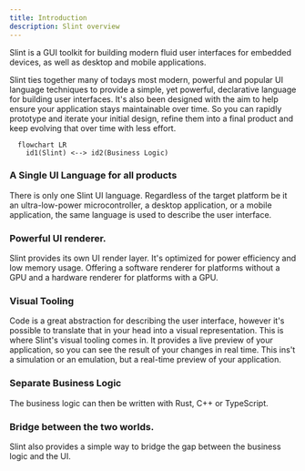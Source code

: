 ```yaml
---
title: Introduction
description: Slint overview
---
```


Slint is a GUI toolkit for building modern fluid user interfaces for embedded devices, as well as desktop and mobile applications.

Slint ties together many of todays most modern, powerful and popular UI language techniques to provide a simple, yet powerful, declarative language for building user interfaces. It's also been designed with the
aim to help ensure your application stays maintainable over time. So you can rapidly prototype and iterate
your initial design, refine them into a final product and keep evolving that over time with less effort.

```mermaid
  flowchart LR
    id1(Slint) <--> id2(Business Logic)
```

### A Single UI Language for all products
There is only one Slint UI language. Regardless of the target platform be it an ultra-low-power microcontroller, a desktop application, or a mobile application, the same language is used to describe the user interface.

### Powerful UI renderer.
Slint provides its own UI render layer. It's optimized for power efficiency and low memory usage. Offering a software renderer for platforms without a GPU and a hardware renderer for platforms with a GPU.

### Visual Tooling
Code is a great abstraction for describing the user interface, however it's possible to translate that in your head into a visual representation. This is where Slint's visual tooling comes in. It provides a live preview of your application, so you can see the result of your changes in real time. This ins't a simulation or an emulation, but a real-time preview of your application.

### Separate Business Logic
The business logic can then be written with Rust, C++ or TypeScript. 



### Bridge between the two worlds.
Slint also provides a simple way to bridge the gap between the business logic and the UI.


